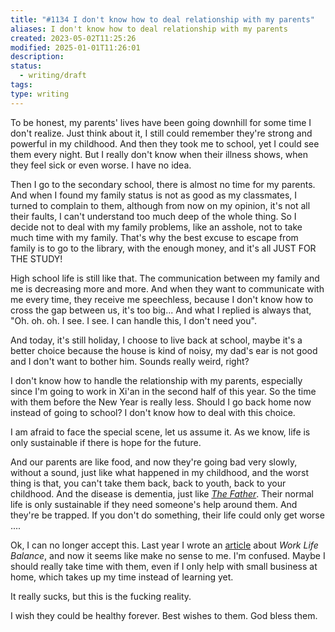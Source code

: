 ```yaml
---
title: "#1134 I don't know how to deal relationship with my parents"
aliases: I don't know how to deal relationship with my parents
created: 2023-05-02T11:25:26
modified: 2025-01-01T11:26:01
description: 
status:
  - writing/draft
tags: 
type: writing
---
```


To be honest, my parents' lives have been going downhill for some time I don't realize. Just think about it, I still could remember they're strong and powerful in my childhood. And then they took me to school, yet I could see them every night. But I really don't know when their illness shows, when they feel sick or even worse. I have no idea.

Then I go to the secondary school, there is almost no time for my parents. And when I found my family status is not as good as my classmates, I turned to complain to them, although from now on my opinion, it's not all their faults, I can't understand too much deep of the whole thing. So I decide not to deal with my family problems, like an asshole, not to take much time with my family. That's why the best excuse to escape from family is to go to the library, with the enough money, and it's all JUST FOR THE STUDY!

High school life is still like that. The communication between my family and me is decreasing more and more. And when they want to communicate with me every time, they receive me speechless, because I don't know how to cross the gap between us, it's too big... And what I replied is always that, "Oh. oh. oh. I see. I see. I can handle this, I don't need you".

And today, it's still holiday, I choose to live back at school, maybe it's a better choice because the house is kind of noisy, my dad's ear is not good and I don't want to bother him. Sounds really weird, right?

I don't know how to handle the relationship with my parents, especially since I'm going to work in Xi'an in the second half of this year. So the time with them before the New Year is really less. Should I go back home now instead of going to school? I don't know how to deal with this choice.

I am afraid to face the special scene, let us assume it. As we know, life is only sustainable if there is hope for the future.

And our parents are like food, and now they're going bad very slowly, without a sound, just like what happened in my childhood, and the worst thing is that, you can't take them back, back to youth, back to your childhood. And the disease is dementia, just like *[The Father](https://en.wikipedia.org/wiki/The_Father_(2020_film))*. Their normal life is only sustainable if they need someone's help around them. And they're be trapped. If you don't do something, their life could only get worse ....

Ok, I can no longer accept this. Last year I wrote an [article](https://blog.bgzo.cc/look-back-to-your-loved-ones.html) about *Work Life Balance*, and now it seems like make no sense to me. I'm confused. Maybe I should really take time with them, even if I only help with small business at home, which takes up my time instead of learning yet.

It really sucks, but this is the fucking reality.

I wish they could be healthy forever. Best wishes to them. God bless them.
